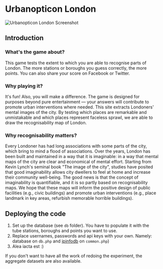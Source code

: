 # Urbanopticon London

![Urbanopticon London Screenshot](https://github.com/jpesce/urbanopticon-london/blob/master/urbanopticon-london.png?raw=true)

## Introduction

### What's the game about?
This game tests the extent to which you are able to recognise parts of London. The more stations or boroughs you guess correctly, the more points. You can also share your score on Facebook or Twitter.

### Why playing it?
It's fun! Also, you will make a difference. The game is designed for purposes beyond pure entertainment — your answers will contribute to promote urban interventions where needed. This site extracts Londoners' mental images of the city. By testing which places are remarkable and unmistakable and which places represent faceless sprawl, we are able to draw the recognisability map of London.

### Why recognisability matters?
Every Londoner has had long associations with some parts of the city, which bring to mind a flood of associations. Over the years, London has been built and maintained in a way that it is imaginable: in a way that mental maps of the city are clear and economical of mental effort. Starting from Kevin Lynch's seminal book "The image of the city", studies have posited that good imaginability allows city dwellers to feel at home and increase their community well-being. The good news is that the concept of imaginability is quantifiable, and it is so partly based on recognisability maps. We hope that these maps will inform the positive design of public facilities (e.g., civic buildings) and promote urban interventions (e.g., place landmark in key areas, refurbish memorable horrible buildings).

## Deploying the code
1. Set up the database (see `db` folder). You have to populate it with the tube stations, boroughs and points you want to use.
2. Replace usernames, passwords and api keys with your own. Namely: database on `db.php` and [ipinfodb](http://ipinfodb.com/) on `common.php`)
3. Alea iacta est :)

If you don't want to have all the work of redoing the experiment, the aggregate datasets are also available.
